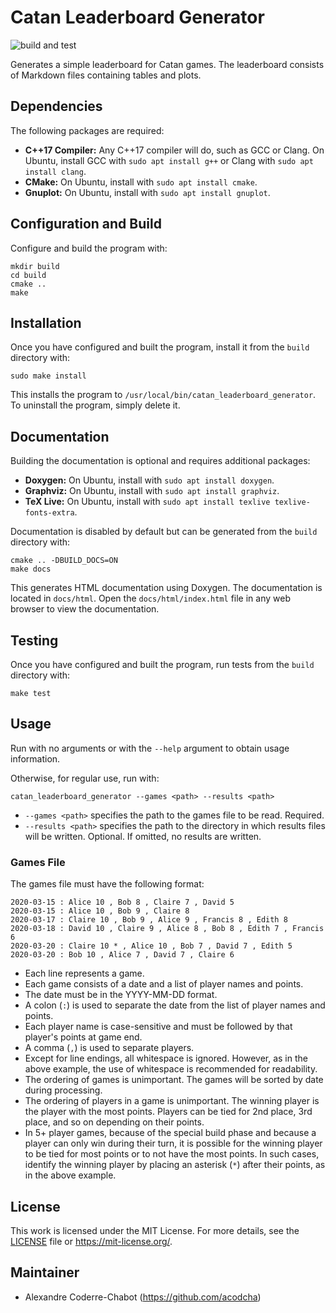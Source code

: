 # Catan Leaderboard Generator
![build and test](https://github.com/acodcha/CatanLeaderboardGenerator/workflows/build%20and%20test/badge.svg?branch=master)

Generates a simple leaderboard for Catan games. The leaderboard consists of Markdown files containing tables and plots.

## Dependencies
The following packages are required:
- **C++17 Compiler:** Any C++17 compiler will do, such as GCC or Clang. On Ubuntu, install GCC with `sudo apt install g++` or Clang with `sudo apt install clang`.
- **CMake:** On Ubuntu, install with `sudo apt install cmake`.
- **Gnuplot:** On Ubuntu, install with `sudo apt install gnuplot`.

## Configuration and Build
Configure and build the program with:

```
mkdir build
cd build
cmake ..
make
```

## Installation
Once you have configured and built the program, install it from the `build` directory with:

```
sudo make install
```

This installs the program to `/usr/local/bin/catan_leaderboard_generator`. To uninstall the program, simply delete it.

## Documentation
Building the documentation is optional and requires additional packages:
- **Doxygen:** On Ubuntu, install with `sudo apt install doxygen`.
- **Graphviz:** On Ubuntu, install with `sudo apt install graphviz`.
- **TeX Live:** On Ubuntu, install with `sudo apt install texlive texlive-fonts-extra`.

Documentation is disabled by default but can be generated from the `build` directory with:

```
cmake .. -DBUILD_DOCS=ON
make docs
```

This generates HTML documentation using Doxygen. The documentation is located in `docs/html`. Open the `docs/html/index.html` file in any web browser to view the documentation.

## Testing
Once you have configured and built the program, run tests from the `build` directory with:

```
make test
```

## Usage
Run with no arguments or with the `--help` argument to obtain usage information.

Otherwise, for regular use, run with:

```
catan_leaderboard_generator --games <path> --results <path>
```

- `--games <path>` specifies the path to the games file to be read. Required.
- `--results <path>` specifies the path to the directory in which results files will be written. Optional. If omitted, no results are written.

### Games File
The games file must have the following format:

```
2020-03-15 : Alice 10 , Bob 8 , Claire 7 , David 5
2020-03-15 : Alice 10 , Bob 9 , Claire 8
2020-03-17 : Claire 10 , Bob 9 , Alice 9 , Francis 8 , Edith 8
2020-03-18 : David 10 , Claire 9 , Alice 8 , Bob 8 , Edith 7 , Francis 6
2020-03-20 : Claire 10 * , Alice 10 , Bob 7 , David 7 , Edith 5
2020-03-20 : Bob 10 , Alice 7 , David 7 , Claire 6
```

- Each line represents a game.
- Each game consists of a date and a list of player names and points.
- The date must be in the YYYY-MM-DD format.
- A colon (`:`) is used to separate the date from the list of player names and points.
- Each player name is case-sensitive and must be followed by that player's points at game end.
- A comma (`,`) is used to separate players.
- Except for line endings, all whitespace is ignored. However, as in the above example, the use of whitespace is recommended for readability.
- The ordering of games is unimportant. The games will be sorted by date during processing.
- The ordering of players in a game is unimportant. The winning player is the player with the most points. Players can be tied for 2nd place, 3rd place, and so on depending on their points.
- In 5+ player games, because of the special build phase and because a player can only win during their turn, it is possible for the winning player to be tied for most points or to not have the most points. In such cases, identify the winning player by placing an asterisk (`*`) after their points, as in the above example.

## License
This work is licensed under the MIT License. For more details, see the [LICENSE](LICENSE) file or <https://mit-license.org/>.

## Maintainer
- Alexandre Coderre-Chabot (<https://github.com/acodcha>)
